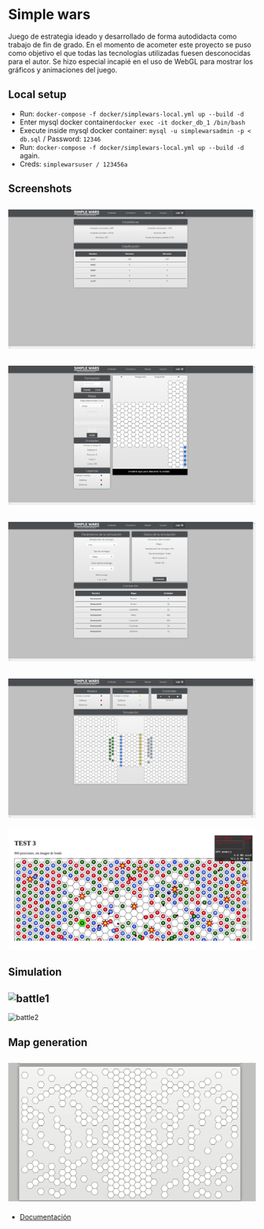# Simple wars

Juego de estrategia ideado y desarrollado de forma autodidacta como trabajo de fin de grado.  En el momento de acometer este proyecto se puso como objetivo el que todas las tecnologías utilizadas fuesen desconocidas para el autor. Se hizo especial incapié en el uso de WebGL para mostrar los gráficos y animaciones del juego.

## Local setup

* Run: ``docker-compose -f docker/simplewars-local.yml up --build -d``
* Enter mysql docker container``docker exec -it docker_db_1 /bin/bash``
* Execute inside mysql docker container: ``mysql -u simplewarsadmin -p < db.sql`` / Password: ``12346``
* Run: ``docker-compose -f docker/simplewars-local.yml up --build -d`` again. 
* Creds: ``simplewarsuser / 123456a``

## Screenshots
![dashboard](https://raw.githubusercontent.com/anbarquer/simple-wars/master/screen/dashboard.png)
---
![formation](https://raw.githubusercontent.com/anbarquer/simple-wars/master/screen/create_formation2.png)
---
![params](https://raw.githubusercontent.com/anbarquer/simple-wars/master/screen/battle_params.png)
---
![sim](https://raw.githubusercontent.com/anbarquer/simple-wars/master/screen/simulation.png)
---
![benchmark](https://raw.githubusercontent.com/anbarquer/simple-wars/master/screen/benchmark.png)


## Simulation
![battle1](https://raw.githubusercontent.com/anbarquer/simple-wars/master/screen/battle-1.gif)
---
![battle2](https://raw.githubusercontent.com/anbarquer/simple-wars/master/screen/battle-2.gif)

## Map generation
![map](https://raw.githubusercontent.com/anbarquer/simple-wars/master/screen/map-generation.gif)
---
* [Documentación](http://dehesa.unex.es/handle/10662/3534)
